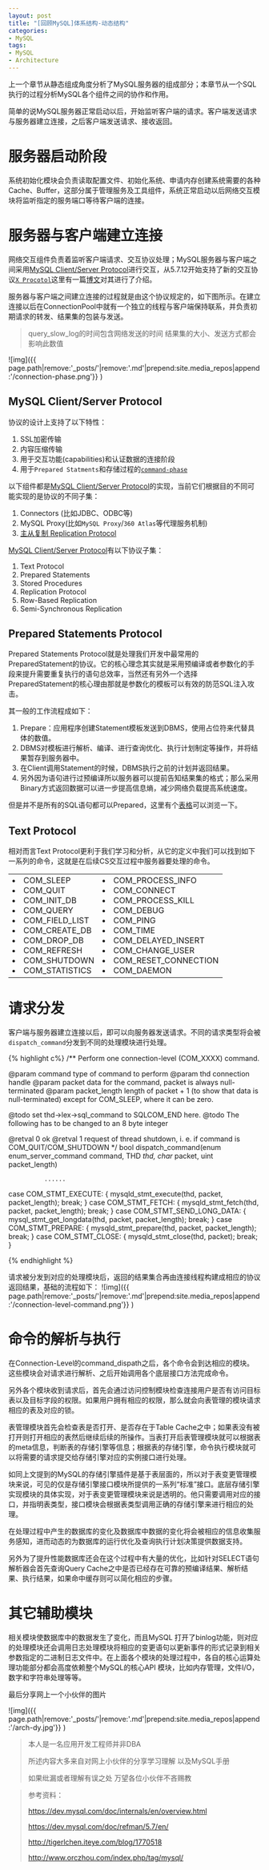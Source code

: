 ```yaml
---
layout: post
title: "[回顾MySQL]体系结构-动态结构"
categories:
- MySQL
tags:
- MySQL
- Architecture
---
```

上一个章节从静态组成角度分析了MySQL服务器的组成部分；本章节从一个SQL执行的过程分析MySQL各个组件之间的协作和作用。


简单的说MySQL服务器正常启动以后，开始监听客户端的请求。客户端发送请求与服务器建立连接，之后客户端发送请求、接收返回。

# 服务器启动阶段

系统初始化模块会负责读取配置文件、初始化系统、申请内存创建系统需要的各种Cache、Buffer，这部分属于管理服务及工具组件，系统正常启动以后网络交互模块将监听指定的服务端口等待客户端的连接。

# 服务器与客户端建立连接

网络交互组件负责着监听客户端请求、交互协议处理；MySQL服务器与客户端之间采用[MySQL Client/Server Protocol](https://dev.mysql.com/doc/internals/en/client-server-protocol.html)进行交互，从5.7.12开始支持了新的交互协议[`X Procotol`](https://dev.mysql.com/doc/internals/en/x-protocol.html)这里有一篇[博文](http://mysqlserverteam.com/mysql-5-7-12-part-2-improving-the-mysql-protocol/)对其进行了介绍。

服务器与客户端之间建立连接的过程就是由这个协议规定的，如下图所示。在建立连接以后在ConnectionPool中就有一个独立的线程与客户端保持联系，并负责初期请求的转发、结果集的包装与发送。

> query_slow_log的时间包含网络发送的时间 结果集的大小、发送方式都会影响此数值

![img]({{ page.path|remove:'_posts/'|remove:'.md'|prepend:site.media_repos|append:'/connection-phase.png'}} )




## MySQL Client/Server Protocol

协议的设计上支持了以下特性：

1. SSL加密传输
2. 内容压缩传输
3. 用于交互功能(capabilities)和认证数据的连接阶段
4. 用于`Prepared Statments`和存储过程的[`command-phase`](https://dev.mysql.com/doc/internals/en/command-phase.html)

以下组件都是[MySQL Client/Server Protocol](https://dev.mysql.com/doc/internals/en/client-server-protocol.html)的实现，当前它们根据目的不同可能实现的是协议的不同子集：

1. Connectors (比如JDBC、ODBC等)
2. MySQL Proxy(比如`MySQL Proxy`/`360 Atlas`等代理服务机制)
3. [主从复制 Replication Protocol](https://dev.mysql.com/doc/internals/en/replication-protocol.html)

[MySQL Client/Server Protocol](https://dev.mysql.com/doc/internals/en/client-server-protocol.html)有以下协议子集：

1. Text Protocol
2. Prepared Statements
3. Stored Procedures
4. Replication Protocol
5. Row-Based Replication
6. Semi-Synchronous Replication

## Prepared Statements Protocol

Prepared Statements Protocol就是处理我们开发中最常用的PreparedStatement的协议。它的核心理念其实就是采用预编译或者参数化的手段来提升需要重复执行的语句总效率，当然还有另外一个选择PreparedStatement的核心理由那就是参数化的模板可以有效的防范SQL注入攻击。

其一般的工作流程成如下：

1. Prepare：应用程序创建Statement模板发送到DBMS，使用占位符来代替具体的数值。
2. DBMS对模板进行解析、编译、进行查询优化、执行计划制定等操作，并将结果暂存到服务器中。
3. 在Client调用Statement的时候，DBMS执行之前的计划并返回结果。
4. 另外因为语句进行过预编译所以服务器可以提前告知结果集的格式；那么采用Binary方式返回数据可以进一步提高信息熵，减少网络负载提高系统速度。

但是并不是所有的SQL语句都可以Prepared，这里有个[表格](http://dev.mysql.com/worklog/task/?id=2871)可以浏览一下。

## Text Protocol

相对而言Text Protocol更利于我们学习和分析，从它的定义中我们可以找到如下一系列的命令，这就是在后续CS交互过程中服务器要处理的命令。

<table>
	<tr><td>
		<li>COM_SLEEP</li>
		<li>COM_QUIT</li>
		<li>COM_INIT_DB</li>
		<li>COM_QUERY</li>
		<li>COM_FIELD_LIST</li>
		<li>COM_CREATE_DB</li>
		<li>COM_DROP_DB</li>
		<li>COM_REFRESH</li>
		<li>COM_SHUTDOWN</li>
		<li>COM_STATISTICS</li>
	</td><td>
		<li>COM_PROCESS_INFO</li>
		<li>COM_CONNECT</li>
		<li>COM_PROCESS_KILL</li>
		<li>COM_DEBUG</li>
		<li>COM_PING</li>
		<li>COM_TIME</li>
		<li>COM_DELAYED_INSERT</li>
		<li>COM_CHANGE_USER</li>
		<li>COM_RESET_CONNECTION</li>
		<li>COM_DAEMON</li>
	</td></tr>
</table>

# 请求分发

客户端与服务器建立连接以后，即可以向服务器发送请求。不同的请求类型将会被`dispatch_command`分发到不同的处理模块进行处理。


{% highlight c%}
/**
  Perform one connection-level (COM_XXXX) command.

  @param command         type of command to perform
  @param thd             connection handle
  @param packet          data for the command, packet is always null-terminated
  @param packet_length   length of packet + 1 (to show that data is
                         null-terminated) except for COM_SLEEP, where it
                         can be zero.

  @todo
    set thd->lex->sql_command to SQLCOM_END here.
  @todo
    The following has to be changed to an 8 byte integer

  @retval
    0   ok
  @retval
    1   request of thread shutdown, i. e. if command is
        COM_QUIT/COM_SHUTDOWN
*/
bool dispatch_command(enum enum_server_command command, THD *thd,
		      char* packet, uint packet_length)

		      ......

  case COM_STMT_EXECUTE:
  {
    mysqld_stmt_execute(thd, packet, packet_length);
    break;
  }
  case COM_STMT_FETCH:
  {
    mysqld_stmt_fetch(thd, packet, packet_length);
    break;
  }
  case COM_STMT_SEND_LONG_DATA:
  {
    mysql_stmt_get_longdata(thd, packet, packet_length);
    break;
  }
  case COM_STMT_PREPARE:
  {
    mysqld_stmt_prepare(thd, packet, packet_length);
    break;
  }
  case COM_STMT_CLOSE:
  {
    mysqld_stmt_close(thd, packet);
    break;
  }

{% endhighlight %}

请求被分发到对应的处理模块后，返回的结果集合再由连接线程构建成相应的协议返回结果，基础的流程如下：
![img]({{ page.path|remove:'_posts/'|remove:'.md'|prepend:site.media_repos|append:'/connection-level-command.png'}} )

# 命令的解析与执行

在Connection-Level的command_dispath之后，各个命令会到达相应的模块。这些模块会对请求进行解析、之后开始调用各个底层接口方法完成命令。

另外各个模块收到请求后，首先会通过访问控制模块检查连接用户是否有访问目标表以及目标字段的权限。如果用户拥有相应的权限，那么就会向表管理的模块请求相应的表及对应的锁。

表管理模块首先会检查表是否打开、是否存在于Table Cache之中；如果表没有被打开则打开相应的表然后继续后续的所操作。当表打开后表管理模块就可以根据表的meta信息，判断表的存储引擎等信息；根据表的存储引擎，命令执行模块就可以将需要的请求提交给存储引擎对应的实例接口进行处理。

如同上文提到的MySQL的存储引擎插件是基于表层面的，所以对于表变更管理模块来说，可见的仅是存储引擎接口模块所提供的一系列“标准”接口。底层存储引擎实现模块的具体实现，对于表变更管理模块来说是透明的。他只需要调用对应的接口，并指明表类型，接口模块会根据表类型调用正确的存储引擎来进行相应的处理。

在处理过程中产生的数据库的变化及数据库中数据的变化将会被相应的信息收集服务感知，进而动态的为数据库的运行优化及查询执行计划决策提供数据支持。

另外为了提升性能数据库还会在这个过程中有大量的优化，比如针对SELECT语句解析器会首先查询Query Cache之中是否已经存在可靠的预编译结果、解析结果、执行结果，如果命中缓存则可以简化相应的步骤。

# 其它辅助模块

相关模块使数据库中的数据发生了变化，而且MySQL 打开了binlog功能，则对应的处理模块还会调用日志处理模块将相应的变更语句以更新事件的形式记录到相关参数指定的二进制日志文件中。在上面各个模块的处理过程中，各自的核心运算处理功能部分都会高度依赖整个MySQL的核心API 模块，比如内存管理，文件I/O，数字和字符串处理等等。

最后分享网上一个小伙伴的图片

![img]({{ page.path|remove:'_posts/'|remove:'.md'|prepend:site.media_repos|append:'/arch-dy.jpg'}} )

> 本人是一名应用开发工程师并非DBA
>
> 所述内容大多来自对网上小伙伴的分享学习理解 以及MySQL手册
>
> 如果纰漏或者理解有误之处 万望各位小伙伴不吝赐教


> 参考资料：
>
>https://dev.mysql.com/doc/internals/en/overview.html
>
>https://dev.mysql.com/doc/refman/5.7/en/
>
>http://tigerlchen.iteye.com/blog/1770518
>
>http://www.orczhou.com/index.php/tag/mysql/



